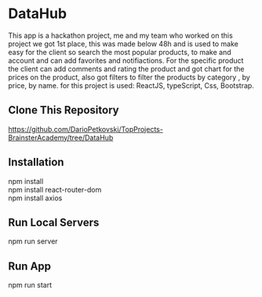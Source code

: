# DataHub

This app is a hackathon project, me and my team who worked on this project we got 1st place, this was made below 48h and is used to make easy for the client so search the most popular products, to make and account and can add favorites and notifiactions. For the specific product the client can add comments and rating the product and got chart for the prices on the product,
also got filters to filter the products by category , by price, by name. for this project is used: ReactJS, typeScript, Css, Bootstrap.

## Clone This Repository

https://github.com/DarioPetkovski/TopProjects-BrainsterAcademy/tree/DataHub

## Installation

npm install<br/>
npm install react-router-dom<br/>
npm install axios

## Run Local Servers

npm run server

## Run App

npm run start

